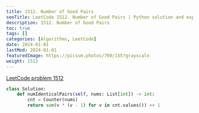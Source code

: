 ```yaml
---
title: 1512. Number of Good Pairs
seoTitle: LeetCode 1512. Number of Good Pairs | Python solution and explanation
description: 1512. Number of Good Pairs
toc: true
tags: []
categories: [Algorithms, LeetCode]
date: 2024-01-01
lastMod: 2024-01-01
featuredImage: https://picsum.photos/700/155?grayscale
weight: 1512
---
```


[LeetCode problem 1512](https://leetcode.com/problems/number-of-good-pairs/)

```python
class Solution:
    def numIdenticalPairs(self, nums: List[int]) -> int:
        cnt = Counter(nums)
        return sum(v * (v - 1) for v in cnt.values()) >> 1

```
